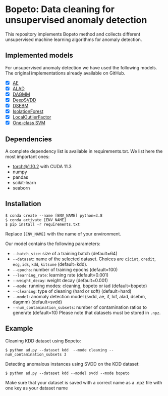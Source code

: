 # Bopeto: Data cleaning for unsupervised anomaly detection
This repository implements Bopeto method and collects different unsupervised machine learning algorithms for anomaly detection.
## Implemented models
For unsupervised anomaly detection we have used the following models. The original implementations already available on GitHub.
- [x] [AE](https://github.com/intrudetection/robevalanodetect)
- [x] [ALAD](https://github.com/houssamzenati/Adversarially-Learned-Anomaly-Detection)
- [x] [DAGMM](https://github.com/intrudetection/robevalanodetect)
- [x] [DeepSVDD](https://github.com/lukasruff/Deep-SVDD)
- [x] [DSEBM](https://github.com/intrudetection/robevalanodetect)
- [x] [IsolationForest](https://scikit-learn.org/stable/modules/generated/sklearn.ensemble.IsolationForest.html)
- [x] [LocalOutlierFactor](https://scikit-learn.org/stable/modules/generated/sklearn.neighbors.LocalOutlierFactor.html)
- [x] [One-class SVM](https://scikit-learn.org/stable/modules/generated/sklearn.svm.OneClassSVM.html)

## Dependencies
A complete dependency list is available in requirements.txt.
We list here the most important ones:
- torch@1.10.2 with CUDA 11.3
- numpy
- pandas
- scikit-learn
- seaborn

## Installation
```
$ conda create --name [ENV_NAME] python=3.8
$ conda activate [ENV_NAME]
$ pip install -r requirements.txt
```
Replace `[ENV_NAME]` with the name of your environment.

Our model contains the following parameters:
- `--batch_size`: size of a training batch (default=64)
- `--dataset`: name of the selected dataset. Choices are `ciciot`, `credit`, `ecg`, `ids`, `kdd`, `kitsune` (default=kdd).
- `--epochs`: number of training epochs (default=100)
- `--learning_rate`: learning rate (default=0.001)
- `--weight_decay`: weight decay (default=0.001)
- `--mode`: running modes: cleaning, bopeto or iad (default=bopeto)
- `--cleaning`: type of cleaning (hard or soft) (default=hard)
- `--model`: anomaly detection model (svdd, ae, if, lof, alad, dsebm, dagmm) (default=svdd)
- `--num_contamination_subsets`: number of contamination ratios to generate (default=10)
Please note that datasets must be stored in `.npz`. 

## Example
Cleaning KDD dataset using Bopeto:
```
$ python ad.py --dataset kdd  --mode cleaning --num_contamination_subsets 3 
```
Detecting anomalous instances using SVDD on the KDD dataset:
```
$ python ad.py --dataset kdd --model svdd --mode bopeto
```
<!--
You can automate the whole process (data cleaning and anomaly detection) using the following
```
$ chmod +x ad.sh
$ ./ad.sh
```
-->
Make sure that your dataset is saved with a correct name as a .npz file with one key as your dataset name

